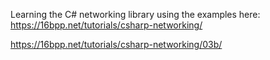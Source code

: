 Learning the C# networking library using the examples here:
https://16bpp.net/tutorials/csharp-networking/

https://16bpp.net/tutorials/csharp-networking/03b/